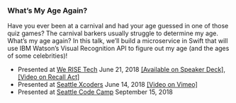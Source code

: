 ### What’s My Age Again?

Have you ever been at a carnival and had your age guessed in one of those quiz games? The carnival barkers usually struggle to determine my age. What’s my age again? In this talk, we’ll build a microservice in Swift that will use IBM Watson’s Visual Recognition API to figure out my age (and the ages of some celebrities)!

- Presented at [We RISE Tech](https://werise.tech/sessions/2018/6/3/whats-my-age-again) June 21, 2018 [[Available on Speaker Deck]](https://speakerdeck.com/devwiththehair/whats-my-age-again), [[Video on Recall Act]](https://www.recallact.com/presentation/whats-my-age-again)
- Presented at [Seattle Xcoders](http://seattlexcoders.org/) June 14, 2018 [[Video on Vimeo]](https://vimeo.com/276782753)
- Presented at [Seattle Code Camp](https://seattle.codecamp.us/) September 15, 2018
